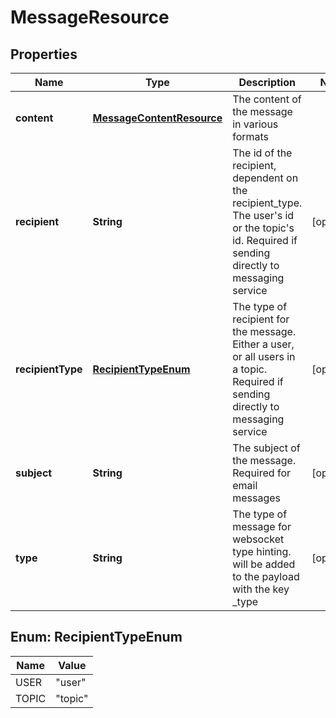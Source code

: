 
# MessageResource

## Properties
Name | Type | Description | Notes
------------ | ------------- | ------------- | -------------
**content** | [**MessageContentResource**](MessageContentResource.md) | The content of the message in various formats | 
**recipient** | **String** | The id of the recipient, dependent on the recipient_type. The user&#39;s id or the topic&#39;s id. Required if sending directly to messaging service |  [optional]
**recipientType** | [**RecipientTypeEnum**](#RecipientTypeEnum) | The type of recipient for the message. Either a user, or all users in a topic. Required if sending directly to messaging service |  [optional]
**subject** | **String** | The subject of the message. Required for email messages |  [optional]
**type** | **String** | The type of message for websocket type hinting. will be added to the payload with the key _type |  [optional]


<a name="RecipientTypeEnum"></a>
## Enum: RecipientTypeEnum
Name | Value
---- | -----
USER | &quot;user&quot;
TOPIC | &quot;topic&quot;




